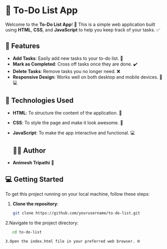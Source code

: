 # 📝 To-Do List App

Welcome to the **To-Do List App**! 🎉 This is a simple web application built using **HTML**, **CSS**, and **JavaScript** to help you keep track of your tasks. ✅

## 🌟 Features
- **Add Tasks**: Easily add new tasks to your to-do list. 📝
- **Mark as Completed**: Cross off tasks once they are done. ✔️
- **Delete Tasks**: Remove tasks you no longer need. ❌
- **Responsive Design**: Works well on both desktop and mobile devices. 📱💻

## 🚀 Technologies Used
- **HTML**: To structure the content of the application. 📄
- **CSS**: To style the page and make it look awesome. 🎨
- **JavaScript**: To make the app interactive and functional. 💻

  ## 👨‍💻 Author

- **Animesh Tripathi** 🚀

## 💻 Getting Started

To get this project running on your local machine, follow these steps:
1. **Clone the repository**:
   ```bash
   git clone https://github.com/yourusername/to-do-list.git

2.Navigate to the project directory:
```bash
   cd to-do-list

3.Open the index.html file in your preferred web browser. 🌐

